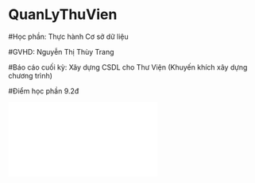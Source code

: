 # QuanLyThuVien

#Học phần: Thực hành Cơ sở dữ liệu

#GVHD: Nguyễn Thị Thùy Trang

#Báo cáo cuối kỳ: Xây dựng CSDL cho Thư Viện (Khuyến khích xây dựng chương trình)

#Điểm học phần 9.2đ

![Mô hình thực thể kết hợp](/QL_ThuVien.pdf)
